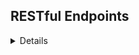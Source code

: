 ## RESTful Endpoints

<details close>


### Get a User


```http
GET /api/v1/users/:phone_number
```

<details close>
<summary>  Details </summary>
<br>
    
Parameters: <br>
```
No Parameters
```

| Code | Description |
| :--- | :--- |
| 200 | `OK` |

Example Value:

```json

{
    "data": {
        "id": "1",
        "type": "user",
        "attributes": {
            "full_name": "Antonio King Hunt",
            "phone_number": "888-888-8888",
            "email": "tesseractcode@gmail.com",
            "events": [
                {
                    "id": 1
                    "title": "Magic Tournament"
                    "date": "05/20/2023"
                    "time": "7:00 PM MST"
                    "address": { 
                                    "street": "1940 Harve. Ave.",
                                    "unit": "Ste. 1-A",
                                    "city": "Missoula",
                                    "state": "MT",
                                    "zip_code": 59801
                    }
                },
                {etc}
            ]
        }
    }
}
```

| Code | Description |
| :--- | :--- |
| 404 | `NOT FOUND` |

Example Value:

```json

{
    "error": [
        "title": "NOT FOUND",
        "status": "404"
    ]
}
```

</details>

---
